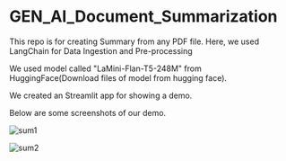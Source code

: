 # GEN_AI_Document_Summarization

This repo is for creating Summary from any PDF file.
Here, we used LangChain for Data Ingestion and Pre-processing

We used model called "LaMini-Flan-T5-248M" from HuggingFace(Download files of model from hugging face).

We created an Streamlit app for showing a demo.

Below are some screenshots of our demo.

![sum1](https://github.com/Abhisandy/GEN_AI_Document_Summarization/assets/37812534/18781314-8c69-41ad-acc3-d972adb00f95)


![sum2](https://github.com/Abhisandy/GEN_AI_Document_Summarization/assets/37812534/50f83085-65f4-4e4b-b739-16940fa82c32)


